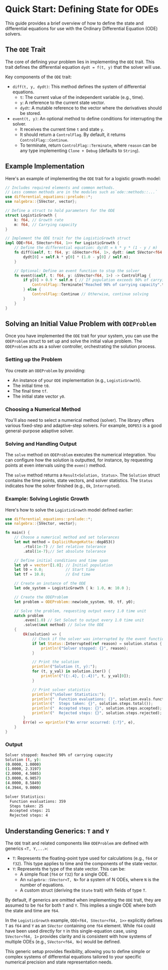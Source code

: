 # Quick Start: Defining State for ODEs

This guide provides a brief overview of how to define the state and differential equations for use with the Ordinary Differential Equation (ODE) solvers.

## The `ODE` Trait

The core of defining your problem lies in implementing the `ODE` trait. This trait defines the differential equation `dydt = f(t, y)` that the solver will use.

Key components of the `ODE` trait:

*   `diff(t, y, dydt)`: This method defines the system of differential equations.
    *   `t`: The current value of the independent variable (e.g., time).
    *   `y`: A reference to the current state vector.
    *   `dydt`: A mutable reference to the vector where the derivatives should be stored.
*   `event(t, y)`: An optional method to define conditions for interrupting the solver.
    *   It receives the current time `t` and state `y`.
    *   It should return a `ControlFlag`. By default, it returns `ControlFlag::Continue`.
    *   To terminate, return `ControlFlag::Terminate`, where `reason` can be any type implementing `Clone + Debug` (defaults to `String`).

## Example Implementation

Here's an example of implementing the `ODE` trait for a logistic growth model:

```rust
// Includes required elements and common methods.
// Less common methods are in the modules such as`ode::methods::...`
use differential_equations::prelude::*; 
use nalgebra::{SVector, vector};

// Define a struct to hold parameters for the ODE
struct LogisticGrowth {
    k: f64, // Growth rate
    m: f64, // Carrying capacity
}

// Implement the ODE trait for the LogisticGrowth struct
impl ODE<f64, SVector<f64, 1>> for LogisticGrowth {
    // Define the differential equation: dy/dt = k * y * (1 - y / m)
    fn diff(&self, t: f64, y: &SVector<f64, 1>, dydt: &mut SVector<f64, 1>) {
        dydt[0] = self.k * y[0] * (1.0 - y[0] / self.m);
    }

    // Optional: Define an event function to stop the solver
    fn event(&self, t: f64, y: &SVector<f64, 1>) -> ControlFlag {
        if y[0] > 0.9 * self.m { // If population exceeds 90% of carrying capacity
            ControlFlag::Terminate("Reached 90% of carrying capacity".to_string())
        } else {
            ControlFlag::Continue // Otherwise, continue solving
        }
    }
}
```

## Solving an Initial Value Problem with `ODEProblem`

Once you have implemented the `ODE` trait for your system, you can use the `ODEProblem` struct to set up and solve the initial value problem. The `ODEProblem` acts as a solver controller, orchestrating the solution process.

### Setting up the Problem

You create an `ODEProblem` by providing:
*   An instance of your `ODE` implementation (e.g., `LogisticGrowth`).
*   The initial time `t0`.
*   The final time `tf`.
*   The initial state vector `y0`.

### Choosing a Numerical Method

You'll also need to select a numerical method (solver). The library offers various fixed-step and adaptive-step solvers. For example, `DOP853` is a good general-purpose adaptive solver.

### Solving and Handling Output

The `solve` method on `ODEProblem` executes the numerical integration. You can configure how the solution is outputted, for instance, by requesting points at even intervals using the `even()` method.

The `solve` method returns a `Result<Solution, Status>`. The `Solution` struct contains the time points, state vectors, and solver statistics. The `Status` indicates how the solver finished (e.g., `Ok`, `Interrupted`).

### Example: Solving Logistic Growth

Here's how to solve the `LogisticGrowth` model defined earlier:

```rust
use differential_equations::prelude::*; 
use nalgebra::{SVector, vector};

fn main() {
    // Choose a numerical method and set tolerances
    let mut method = ExplicitRungeKutta::dop853()
        .rtol(1e-7) // Set relative tolerance
        .atol(1e-7);// Set absolute tolerance

    // Define initial conditions and time span
    let y0 = vector![1.0]; // Initial population
    let t0 = 0.0;          // Start time
    let tf = 10.0;         // End time

    // Create an instance of the ODE
    let ode_system = LogisticGrowth { k: 1.0, m: 10.0 };

    // Create the ODEProblem
    let problem = ODEProblem::new(ode_system, t0, tf, y0);

    // Solve the problem, requesting output every 1.0 time unit
    match problem
        .even(1.0) // Set Solout to output every 1.0 time unit
        .solve(&mut method) // Solve the ODE
    {
        Ok(solution) => {
            // Check if the solver was interrupted by the event function
            if let Status::Interrupted(ref reason) = solution.status {
                println!("Solver stopped: {}", reason);
            }

            // Print the solution
            println!("Solution (t, y):");
            for (t, y_val) in solution.iter() {
                println!("({:.4}, {:.4})", t, y_val[0]);
            }

            // Print solver statistics
            println!("\nSolver Statistics:");
            println!("  Function evaluations: {}", solution.evals.function);
            println!("  Steps taken: {}", solution.steps.total());
            println!("  Accepted steps: {}", solution.steps.accepted);
            println!("  Rejected steps: {}", solution.steps.rejected);
        }
        Err(e) => eprintln!("An error occurred: {:?}", e),
    }
}
```

### Output

```sh
Solver stopped: Reached 90% of carrying capacity
Solution (t, y):
(0.0000, 1.0000)
(1.0000, 2.3197)
(2.0000, 4.5085)
(3.0000, 6.9057)
(4.0000, 8.5849)
(4.3944, 9.0000)

Solver Statistics:
  Function evaluations: 359
  Steps taken: 25
  Accepted steps: 21
  Rejected steps: 4
```

## Understanding Generics: `T` and `Y`

The `ODE` trait and related components like `ODEProblem` are defined with generics `<T, Y,...>`:

*   `T`: Represents the floating-point type used for calculations (e.g., `f64` or `f32`). This type applies to time and the components of the state vector.
*   `Y`: Represents the type of the state vector. This can be:
    *   A simple float (`f64` or `f32`) for a single ODE.
    *   An `nalgebra::SVector<T, N>` for a system of N ODEs, where `N` is the number of equations.
    *   A custom struct (deriving the `State` trait) with fields of type `T`.

By default, if generics are omitted when implementing the `ODE` trait, they are assumed to be `f64` for both `T` and `Y`. This implies a single ODE where both the state and time are `f64`.

In the `LogisticGrowth` example, `ODE<f64, SVector<f64, 1>>` explicitly defines `T` as `f64` and `Y` as an `SVector` containing one `f64` element. While `f64` could have been used directly for `Y` in this single-equation case, using `SVector<f64, 1>` provides clarity and is consistent with how systems of multiple ODEs (e.g., `SVector<f64, N>`) would be defined.

This generic setup provides flexibility, allowing you to define simple or complex systems of differential equations tailored to your specific numerical precision and state representation needs.